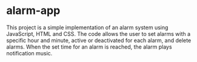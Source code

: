# alarm-app
This project is a simple implementation of an alarm system using JavaScript, HTML and CSS. The code allows the user to set alarms with a specific hour and minute, active or deactivated for each alarm, and delete alarms. When the set time for an alarm is reached, the alarm plays notification music.
